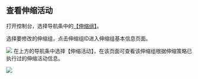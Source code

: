 ## 查看伸缩活动

打开控制台，选择导航条中的[【伸缩组】](http://console.tce.fsphere.cn/autoscaling)。

选择要修改的伸缩组，点击伸缩组ID进入伸缩组基本信息页面。

![](https://mc.qcloudimg.com/static/img/bae3ec563534769d6c38143b60299d74/image.png)
在上方的导航条中选择【伸缩活动】，在该页面可查看该伸缩组根据伸缩策略已执行过的伸缩活动信息。

![](https://mc.qcloudimg.com/static/img/be90d8d34240120a87838e8f56c7b67f/image+%281%29.png)